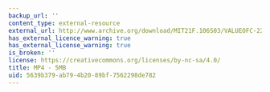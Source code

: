 ```yaml
---
backup_url: ''
content_type: external-resource
external_url: http://www.archive.org/download/MIT21F.106S03/VALUEOFC-220k.mp4
has_external_licence_warning: true
has_external_license_warning: true
is_broken: ''
license: https://creativecommons.org/licenses/by-nc-sa/4.0/
title: MP4 - 5MB
uid: 5639b379-ab79-4b20-89bf-7562298de782
---
```

